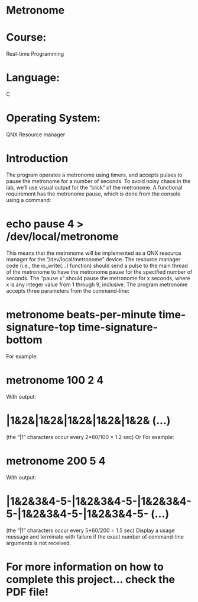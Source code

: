 # Metronome
# Course: 
Real-time Programming
# Language: 
C
# Operating System: 
QNX Resource manager

# Introduction
The program operates a metronome using timers, and accepts pulses to pause the metronome for a number of seconds. To avoid noisy chaos in the lab, we’ll use visual output for the “click” of the metronome. A functional requirement has the metronome pause, which is done from the console using a command:
# echo pause 4 > /dev/local/metronome
This means that the metronome will be implemented as a QNX resource manager for the “/dev/local/metronome” device. The resource manager code (i.e., the io_write(…) function) should send a pulse to the main thread of the metronome to have the metronome pause for the specified number of seconds. The “pause x” should pause the metronome for x seconds, where x is any integer value from 1 through 9, inclusive.
The program metronome accepts three parameters from the command-line:
# metronome beats-per-minute time-signature-top time-signature-bottom
For example: 
# metronome 100 2 4
With output: 
# |1&2&<nl>|1&2&<nl>|1&2&<nl>|1&2&<nl>|1&2& (…)
(the “|1” characters occur every 2*60/100 = 1.2 sec)
Or
For example: 
# metronome 200 5 4
With output: 
# |1&2&3&4-5-<nl>|1&2&3&4-5-<nl>|1&2&3&4-5-<nl>|1&2&3&4-5-<nl>|1&2&3&4-5-<nl> (…)
(the “|1” characters occur every 5*60/200 = 1.5 sec)
Display a usage message and terminate with failure if the exact number of command-line arguments is not received.

# For more information on how to complete this project... check the PDF file!


